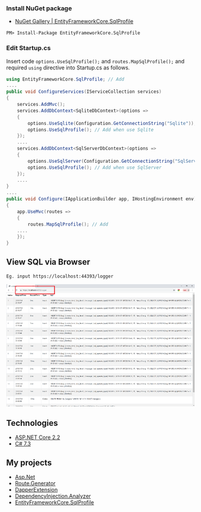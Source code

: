 ### Install NuGet package
- [NuGet Gallery | EntityFrameworkCore.SqlProfile](https://www.nuget.org/packages/EntityFrameworkCore.SqlProfile)

```
PM> Install-Package EntityFrameworkCore.SqlProfile
```

### Edit Startup.cs
Insert code ```options.UseSqlProfile();``` and ```routes.MapSqlProfile();``` and required ```using``` directive into Startup.cs as follows.

```cs
using EntityFrameworkCore.SqlProfile; // Add
....
public void ConfigureServices(IServiceCollection services)
{
    services.AddMvc();
    services.AddDbContext<SqliteDbContext>(options =>
    {
        options.UseSqlite(Configuration.GetConnectionString("Sqlite"));
        options.UseSqlProfile(); // Add when use Sqlite
    });
    ....
    services.AddDbContext<SqlServerDbContext>(options =>
    {
        options.UseSqlServer(Configuration.GetConnectionString("SqlServer"));
        options.UseSqlProfile(); // Add when use SqlServer
    });
    ....
}
....
public void Configure(IApplicationBuilder app, IHostingEnvironment env)
{
    app.UseMvc(routes =>
    {
        routes.MapSqlProfile(); // Add
	....
    });
}
```
## View SQL via Browser
```
Eg. input https://localhost:44393/logger
```
![screenshot](https://github.com/188867052/EntityFrameworkCore.SqlProfile/blob/master/log.png)

## Technologies

* [ASP.NET Core 2.2](https://docs.microsoft.com/en-us/aspnet/core)
* [C# 7.3](https://docs.microsoft.com/en-us/dotnet/csharp)

## My projects
* [Asp.Net](https://github.com/188867052/Asp.Net)
* [Route.Generator](https://github.com/188867052/Route.Generator)
* [DapperExtension](https://github.com/188867052/DapperExtension)
* [DependencyInjection.Analyzer](https://github.com/188867052/DependencyInjection.Analyzer)
* [EntityFrameworkCore.SqlProfile](https://github.com/188867052/EntityFrameworkCore.SqlProfile)
